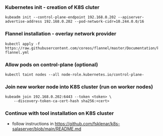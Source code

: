 ### Kubernetes init - creation of K8S cluter
```
kubeadm init --control-plane-endpoint 192.168.0.202 --apiserver-advertise-address 192.168.0.202 --pod-network-cidr=10.244.0.0/16
```

### Flannel installation - overlay network provider
```
kubectl apply -f https://raw.githubusercontent.com/coreos/flannel/master/Documentation/kube-flannel.yml
```

### Allow pods on control-plane (optional)
```
kubectl taint nodes --all node-role.kubernetes.io/control-plane-
```

### Join new worker node into K8S cluster (run on worker nodes)
```
kubeadm join 192.168.0.202:6443 --token <token> \
	--discovery-token-ca-cert-hash sha256:<cert>
```

### Continue with tool installation on K8S cluster

- follow instructions in https://github.com/fsklenar/k8s-salaserver/blob/main/README.md
